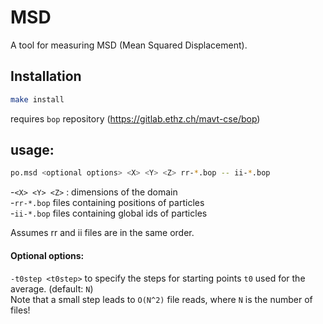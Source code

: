 # MSD

A tool for measuring MSD (Mean Squared Displacement).

## Installation

```sh
make install
```
requires `bop` repository (https://gitlab.ethz.ch/mavt-cse/bop)

## usage:

```sh
po.msd <optional options> <X> <Y> <Z> rr-*.bop -- ii-*.bop
```
-`<X> <Y> <Z>` : dimensions of the domain  
-`rr-*.bop` files containing positions of particles  
-`ii-*.bop` files containing global ids of particles  

Assumes rr and ii files are in the same order.

#### Optional options:

`-t0step <t0step>` to specify the steps for starting points `t0` used for the average. (default: `N`)  
Note that a small step leads to `O(N^2)` file reads, where `N` is the number of files!
